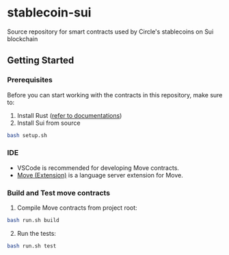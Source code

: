 # stablecoin-sui

Source repository for smart contracts used by Circle's stablecoins on Sui blockchain

## Getting Started

### Prerequisites

Before you can start working with the contracts in this repository, make sure to:

1. Install Rust ([refer to documentations](https://doc.rust-lang.org/book/ch01-01-installation.html#installing-rustup-on-linux-or-macos))
2. Install Sui from source

```bash
bash setup.sh
```

### IDE

- VSCode is recommended for developing Move contracts.
- [Move (Extension)](https://marketplace.visualstudio.com/items?itemName=mysten.move) is a language server extension for Move.

### Build and Test move contracts

1. Compile Move contracts from project root:

```bash
bash run.sh build
```

2. Run the tests:

```bash
bash run.sh test
```
